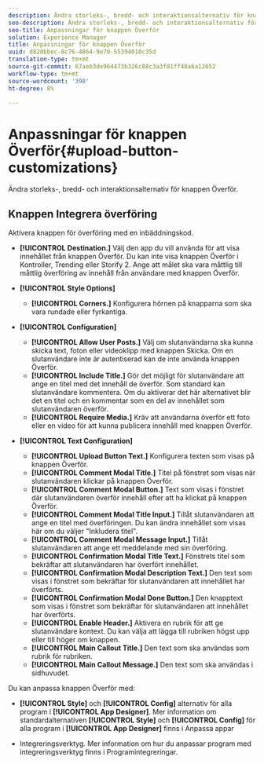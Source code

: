 ```yaml
---
description: Ändra storleks-, bredd- och interaktionsalternativ för knappen Överför.
seo-description: Ändra storleks-, bredd- och interaktionsalternativ för knappen Överför.
seo-title: Anpassningar för knappen Överför
solution: Experience Manager
title: Anpassningar för knappen Överför
uuid: d820bbec-8c76-4864-9e70-55394010c35d
translation-type: tm+mt
source-git-commit: 67aeb3de964473b326c88c3a3f81ff48a6a12652
workflow-type: tm+mt
source-wordcount: '398'
ht-degree: 8%

---
```



# Anpassningar för knappen Överför{#upload-button-customizations}

Ändra storleks-, bredd- och interaktionsalternativ för knappen Överför.

## Knappen Integrera överföring

Aktivera knappen för överföring med en inbäddningskod.

* **[!UICONTROL Destination.]** Välj den app du vill använda för att visa innehållet från knappen Överför. Du kan inte visa knappen Överför i Kontroller, Trending eller Storify 2. Ange att målet ska vara måttlig till måttlig överföring av innehåll från användare med knappen Överför.
* **[!UICONTROL Style Options]**

   * **[!UICONTROL Corners.]** Konfigurera hörnen på knapparna som ska vara rundade eller fyrkantiga.

* **[!UICONTROL Configuration]**

   * **[!UICONTROL Allow User Posts.]** Välj om slutanvändarna ska kunna skicka text, foton eller videoklipp med knappen Skicka. Om en slutanvändare inte är autentiserad kan de inte använda knappen Överför.
   * **[!UICONTROL Include Title.]** Gör det möjligt för slutanvändare att ange en titel med det innehåll de överför. Som standard kan slutanvändare kommentera. Om du aktiverar det här alternativet blir det en titel och en kommentar som en del av innehållet som slutanvändaren överför.
   * **[!UICONTROL Require Media.]** Kräv att användarna överför ett foto eller en video för att kunna publicera innehåll med knappen Överför.

* **[!UICONTROL Text Configuration]**

   * **[!UICONTROL Upload Button Text.]** Konfigurera texten som visas på knappen Överför.
   * **[!UICONTROL Comment Modal Title.]** Titel på fönstret som visas när slutanvändaren klickar på knappen Överför.
   * **[!UICONTROL Comment Modal Button.]** Text som visas i fönstret där slutanvändaren överför innehåll efter att ha klickat på knappen Överför.
   * **[!UICONTROL Comment Modal Title Input.]** Tillåt slutanvändaren att ange en titel med överföringen. Du kan ändra innehållet som visas här om du väljer &quot;Inkludera titel&quot;.
   * **[!UICONTROL Comment Modal Message Input.]** Tillåt slutanvändaren att ange ett meddelande med sin överföring.
   * **[!UICONTROL Confirmation Modal Title Text.]** Fönstrets titel som bekräftar att slutanvändaren har överfört innehållet.
   * **[!UICONTROL Confirmation Modal Description Text.]** Den text som visas i fönstret som bekräftar för slutanvändaren att innehållet har överförts.
   * **[!UICONTROL Confirmation Modal Done Button.]** Den knapptext som visas i fönstret som bekräftar för slutanvändaren att innehållet har överförts.
   * **[!UICONTROL Enable Header.]** Aktivera en rubrik för att ge slutanvändare kontext. Du kan välja att lägga till rubriken högst upp eller till höger om knappen.
   * **[!UICONTROL Main Callout Title.]** Den text som ska användas som rubrik för rubriken.
   * **[!UICONTROL Main Callout Message.]** Den text som ska användas i sidhuvudet.

Du kan anpassa knappen Överför med:

* **[!UICONTROL Style]** och  **[!UICONTROL Config]** alternativ för alla program i  **[!UICONTROL App Designer]**. Mer information om standardalternativen **[!UICONTROL Style]** och **[!UICONTROL Config]** för alla program i **[!UICONTROL App Designer]** finns i Anpassa appar

* Integreringsverktyg. Mer information om hur du anpassar program med integreringsverktyg finns i Programintegreringar.

